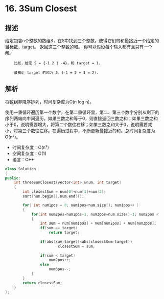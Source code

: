 # 16. 3Sum Closest

## 描述
给定包含n个整数的数组S，在S中找到三个整数，使得它们的和最接近一个给定的目标数，target。 返回这三个整数的和。 你可以假设每个输入都有且只有一个解。

```
    比如，给定 S = {-1 2 1 -4}，和 target = 1.

    最接近 target 的和为 2。(-1 + 2 + 1 = 2).
```

## 解析
将数组非降序排列，时间复杂度为O(n log n)。

使用一重循环遍历第一个数字，在第二重循环里，第二、第三个数字分别从剩下的序列两端向中间遍历。如果三数之和等于0，则直接返回三数之和；如果三数之和小于0，说明需要增大，将第二个数往右移；如果三数之和大于0，说明需要减小，将第三个数往左移。在遍历过程中，不断更新最接近的和。总时间复杂度为O(n²)。


- 时间复杂度：O(n²)  
- 空间复杂度：O(1)
- 语言：C++

```C++
class Solution 
{
public:
    int threeSumClosest(vector<int> &num, int target) 
    {
        int closestSum = num[0]+num[1]+num[2];
        sort(num.begin(),num.end());

        for( int num1pos = 0; num1pos<num.size(); num1pos++ )
        {
            for(int num2pos=num1pos+1, num3pos=num.size()-1; num2pos < num3pos;)
            {
                int sum = num[num1pos] + num[num2pos] + num[num3pos];
                if(sum == target)
                    return target;
                
                if(abs(sum-target)<abs(closestSum-target))
                        closestSum = sum;
                
                if(sum < target)
                    num2pos++;
                else
                    num3pos--;
            }
        }
        return closestSum;
    }
};
```

